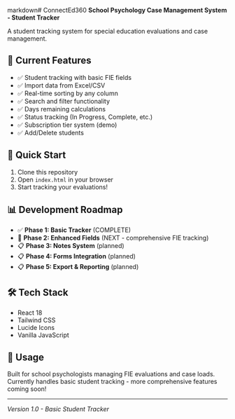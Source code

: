 markdown# ConnectEd360
**School Psychology Case Management System - Student Tracker**

A student tracking system for special education evaluations and case management.

## 🎯 Current Features
- ✅ Student tracking with basic FIE fields
- ✅ Import data from Excel/CSV
- ✅ Real-time sorting by any column
- ✅ Search and filter functionality
- ✅ Days remaining calculations
- ✅ Status tracking (In Progress, Complete, etc.)
- ✅ Subscription tier system (demo)
- ✅ Add/Delete students

## 🚀 Quick Start
1. Clone this repository
2. Open `index.html` in your browser
3. Start tracking your evaluations!

## 📊 Development Roadmap
- ✅ **Phase 1: Basic Tracker** (COMPLETE)
- 🔄 **Phase 2: Enhanced Fields** (NEXT - comprehensive FIE tracking)
- 📋 **Phase 3: Notes System** (planned)
- 📋 **Phase 4: Forms Integration** (planned)
- 📋 **Phase 5: Export & Reporting** (planned)

## 🛠️ Tech Stack
- React 18
- Tailwind CSS
- Lucide Icons
- Vanilla JavaScript

## 📝 Usage
Built for school psychologists managing FIE evaluations and case loads.
Currently handles basic student tracking - more comprehensive features coming soon!

---
*Version 1.0 - Basic Student Tracker*
